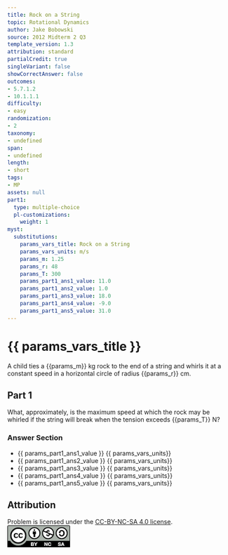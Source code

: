 ```yaml
---
title: Rock on a String
topic: Rotational Dynamics
author: Jake Bobowski
source: 2012 Midterm 2 Q3
template_version: 1.3
attribution: standard
partialCredit: true
singleVariant: false
showCorrectAnswer: false
outcomes:
- 5.7.1.2
- 10.1.1.1
difficulty:
- easy
randomization:
- 2
taxonomy:
- undefined
span:
- undefined
length:
- short
tags:
- MP
assets: null
part1:
  type: multiple-choice
  pl-customizations:
    weight: 1
myst:
  substitutions:
    params_vars_title: Rock on a String
    params_vars_units: m/s
    params_m: 1.25
    params_r: 48
    params_T: 300
    params_part1_ans1_value: 11.0
    params_part1_ans2_value: 1.0
    params_part1_ans3_value: 18.0
    params_part1_ans4_value: -9.0
    params_part1_ans5_value: 31.0
---
```

# {{ params_vars_title }}
A child ties a {{params_m}} kg rock to the end of a string and whirls it at a constant speed in a horizontal circle of radius {{params_r}} cm.

## Part 1

What, approximately, is the maximum speed at which the rock may be whirled if the string will break when the tension exceeds {{params_T}} N?

### Answer Section

- {{ params_part1_ans1_value }} {{ params_vars_units}}
- {{ params_part1_ans2_value }} {{ params_vars_units}}
- {{ params_part1_ans3_value }} {{ params_vars_units}}
- {{ params_part1_ans4_value }} {{ params_vars_units}}
- {{ params_part1_ans5_value }} {{ params_vars_units}}

## Attribution

Problem is licensed under the [CC-BY-NC-SA 4.0 license](https://creativecommons.org/licenses/by-nc-sa/4.0/).<br> ![The Creative Commons 4.0 license requiring attribution-BY, non-commercial-NC, and share-alike-SA license.](https://raw.githubusercontent.com/firasm/bits/master/by-nc-sa.png)